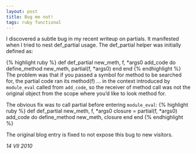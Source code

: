 ```yaml
---
layout: post
title: Bug me not!
tags: ruby functional
---
```


I discovered a subtle bug in my recent writeup on partials. It manifested when I tried to nest def_partial usage.
The def_partial helper was initially defined as:

{% highlight ruby %}
def def_partial new_meth, f, *args0
  add_code do
    define_method new_meth, partial(f, *args0)
  end
end
{% endhighlight %}
The problem was that if you passed a symbol for method to be searched for, the partial code ran its method(f) ... in the context introduced by `module_eval` called from `add_code`, so the receiver of method call was not the original object from the scope where you’d like to look method for.

The obvious fix was to call partial before entering `module_eval`:
{% highlight ruby %}
def def_partial new_meth, f, *args0
  closure = partial(f, *args0)
  add_code do
    define_method new_meth, closure
  end
end
{% endhighlight %}

The original blog entry is fixed to not expose this bug to new visitors.

<!--eoe-->
*14 VII 2010*